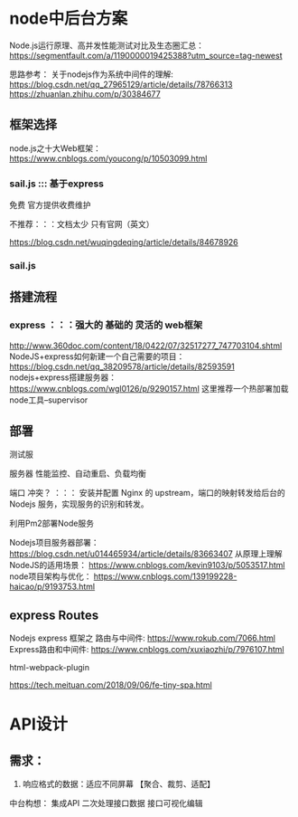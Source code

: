 # node中后台方案

Node.js运行原理、高并发性能测试对比及生态圈汇总： https://segmentfault.com/a/1190000019425388?utm_source=tag-newest

思路参考：
关于nodejs作为系统中间件的理解: https://blog.csdn.net/qq_27965129/article/details/78766313
https://zhuanlan.zhihu.com/p/30384677


## 框架选择

node.js之十大Web框架： https://www.cnblogs.com/youcong/p/10503099.html

### sail.js ::: 基于express
免费 官方提供收费维护

不推荐：：：文档太少 只有官网（英文）

https://blog.csdn.net/wuqingdeqing/article/details/84678926

### sail.js


## 搭建流程

### express ：：：强大的 基础的 灵活的 web框架

http://www.360doc.com/content/18/0422/07/32517277_747703104.shtml
NodeJS+express如何新建一个自己需要的项目： https://blog.csdn.net/qq_38209578/article/details/82593591
nodejs+express搭建服务器：https://www.cnblogs.com/wgl0126/p/9290157.html
这里推荐一个热部署加载node工具–supervisor



## 部署
测试服 

服务器 性能监控、自动重启、负载均衡

端口 冲突？ ：：： 安装并配置 Nginx 的 upstream，端口的映射转发给后台的 Nodejs 服务，实现服务的识别和转发。

利用Pm2部署Node服务

Nodejs项目服务器部署： https://blog.csdn.net/u014465934/article/details/83663407
从原理上理解NodeJS的适用场景： https://www.cnblogs.com/kevin9103/p/5053517.html
node项目架构与优化： https://www.cnblogs.com/139199228-haicao/p/9193753.html


## express Routes

Nodejs express 框架之 路由与中间件: https://www.rokub.com/7066.html
Express路由和中间件: https://www.cnblogs.com/xuxiaozhi/p/7976107.html



html-webpack-plugin


https://tech.meituan.com/2018/09/06/fe-tiny-spa.html



# API设计

## 需求：
1. 响应格式的数据：适应不同屏幕 【聚合、裁剪、适配】


中台构想：
集成API
二次处理接口数据
接口可视化编辑